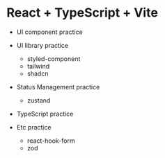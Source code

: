 # React + TypeScript + Vite

- UI component practice

- UI library practice

  - styled-component
  - tailwind
  - shadcn

- Status Management practice

  - zustand

- TypeScript practice

- Etc practice
  - react-hook-form
  - zod
